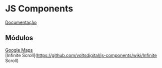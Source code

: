 # JS Components

[Documentação](https://github.com/voltsdigital/js-components/wiki)

## Módulos

[Google Maps](https://github.com/voltsdigital/js-components/wiki/Google-Maps)  
[Infinite Scroll](https://github.com/voltsdigital/js-components/wiki/Infinite Scroll)